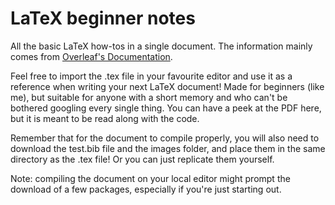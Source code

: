 # LaTeX beginner notes
All the basic LaTeX how-tos in a single document. The information mainly comes from [Overleaf's Documentation](https://www.overleaf.com/learn/latex/Main_Page "Overleaf Documentation").

Feel free to import the .tex file in your favourite editor and use it as a reference when writing your next LaTeX document! Made for beginners (like me), but suitable for anyone with a short memory and who can't be bothered googling every single thing. You can have a peek at the PDF here, but it is meant to be read along with the code.

Remember that for the document to compile properly, you will also need to download the test.bib file and the images folder, and place them in the same directory as the .tex file! Or you can just replicate them yourself. 

Note: compiling the document on your local editor might prompt the download of a few packages, especially if you're just starting out.
